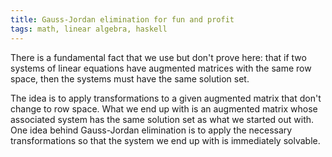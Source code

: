 ```yaml
---
title: Gauss-Jordan elimination for fun and profit
tags: math, linear algebra, haskell
---
```


There is a fundamental fact that we use but don't prove here: that if two systems of linear equations have augmented matrices with the same row space, then the systems must have the same solution set.

The idea is to apply transformations to a given augmented matrix that don't change to row space. What we end up with is an augmented matrix whose associated system has the same solution set as what we started out with. One idea behind Gauss-Jordan elimination is to apply the necessary transformations so that the system we end up with is immediately solvable.
